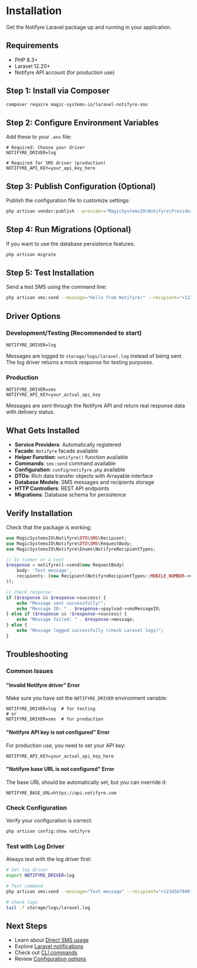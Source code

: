 # Installation

Get the Notifyre Laravel package up and running in your application.

## Requirements

- PHP 8.3+
- Laravel 12.20+
- Notifyre API account (for production use)

## Step 1: Install via Composer

```bash
composer require magic-systems-io/laravel-notifyre-sms
```

## Step 2: Configure Environment Variables

Add these to your `.env` file:

```env
# Required: Choose your driver
NOTIFYRE_DRIVER=log

# Required for SMS driver (production)
NOTIFYRE_API_KEY=your_api_key_here
```

## Step 3: Publish Configuration (Optional)

Publish the configuration file to customize settings:

```bash
php artisan vendor:publish --provider="MagicSystemsIO\Notifyre\Providers\NotifyreServiceProvider"
```

## Step 4: Run Migrations (Optional)

If you want to use the database persistence features:

```bash
php artisan migrate
```

## Step 5: Test Installation

Send a test SMS using the command line:

```bash
php artisan sms:send --message="Hello from Notifyre!" --recipient="+1234567890"
```

## Driver Options

### Development/Testing (Recommended to start)

```env
NOTIFYRE_DRIVER=log
```

Messages are logged to `storage/logs/laravel.log` instead of being sent. The log driver returns a mock response for testing
purposes.

### Production

```env
NOTIFYRE_DRIVER=sms
NOTIFYRE_API_KEY=your_actual_api_key
```

Messages are sent through the Notifyre API and return real response data with delivery status.

## What Gets Installed

- **Service Providers**: Automatically registered
- **Facade**: `Notifyre` facade available
- **Helper Function**: `notifyre()` function available
- **Commands**: `sms:send` command available
- **Configuration**: `config/notifyre.php` available
- **DTOs**: Rich data transfer objects with Arrayable interface
- **Database Models**: SMS messages and recipients storage
- **HTTP Controllers**: REST API endpoints
- **Migrations**: Database schema for persistence

## Verify Installation

Check that the package is working:

```php
use MagicSystemsIO\Notifyre\DTO\SMS\Recipient;
use MagicSystemsIO\Notifyre\DTO\SMS\RequestBody;
use MagicSystemsIO\Notifyre\Enums\NotifyreRecipientTypes;

// In tinker or a test
$response = notifyre()->send(new RequestBody(
    body: 'Test message',
    recipients: [new Recipient(NotifyreRecipientTypes::MOBILE_NUMBER->value, '+1234567890')]
));

// Check response
if ($response && $response->success) {
    echo "Message sent successfully!";
    echo "Message ID: " . $response->payload->smsMessageID;
} else if ($response && !$response->success) {
    echo "Message failed: " . $response->message;
} else {
    echo "Message logged successfully (check Laravel logs)";
}
```

## Troubleshooting

### Common Issues

#### "Invalid Notifyre driver" Error

Make sure you have set the `NOTIFYRE_DRIVER` environment variable:

```env
NOTIFYRE_DRIVER=log  # for testing
# or
NOTIFYRE_DRIVER=sms  # for production
```

#### "Notifyre API key is not configured" Error

For production use, you need to set your API key:

```env
NOTIFYRE_API_KEY=your_actual_api_key_here
```

#### "Notifyre base URL is not configured" Error

The base URL should be automatically set, but you can override it:

```env
NOTIFYRE_BASE_URL=https://api.notifyre.com
```

### Check Configuration

Verify your configuration is correct:

```bash
php artisan config:show notifyre
```

### Test with Log Driver

Always test with the log driver first:

```bash
# Set log driver
export NOTIFYRE_DRIVER=log

# Test command
php artisan sms:send --message="Test message" --recipient="+1234567890"

# Check logs
tail -f storage/logs/laravel.log
```

## Next Steps

- Learn about [Direct SMS usage](../usage/DIRECT_SMS.md)
- Explore [Laravel notifications](../usage/NOTIFICATIONS.md)
- Check out [CLI commands](../usage/COMMANDS.md)
- Review [Configuration options](./CONFIGURATION.md)
